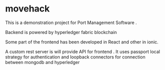 # movehack


This is a demonstration project for Port Management Software .

Backend is powered by hyperledger fabric blockchain 

Some part of the frontend  has been developed in React and other in ionic.


A custom rest server is will provide API for frontend . It uses passport local strategy for authentication and loopback connectors for connection between mongodb and hyperledger
